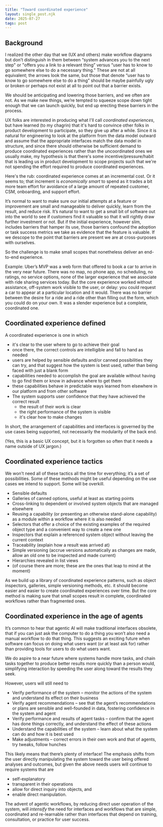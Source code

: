 ```yaml
---
title: "Toward coordinated experience"
layout: single_post.njk
date: 2025-07-27
tags: post
---
```


## Background

I realized the other day that we (UX and others) make workflow diagrams but don’t distinguish in them between “system advances you to the next step" or "offers you a link to a relevant thing” versus “user has to know to go somewhere else to do a necessary thing.” These are not at all equivalent; the arrows look the same, but those that denote “user has to know to go somewhere else to do a thing” should be maybe painfully ugly or broken or perhaps not exist at all to point out that a barrier exists.  
  
We should be anticipating and lowering those barriers, and we often are not. As we make new things, we’re tempted to squeeze scope down tight enough that we can launch quickly, but end up erecting these barriers in the process.

UX folks are interested in producing what I'll call _coordinated experiences_, but have learned (to my chagrin) that it's hard to convince other folks in product development to participate, so they give up after a while. Since it is natural for engineering to look at the platform from the data model outward and assume that the appropriate interfaces match the data model in structure, and since there should otherwise be sufficient demand to produce coordinated experiences rather than the uncoordinated ones we usually make, my hypothesis is that there's some incentive/pressure/habit that is leading us in product development to scope projects such that we're not spending the effort required to produce coordinated experiences.

Here's the rub: coordinated experience comes at an incremental cost. Or it seems to; that increment is _economically smart_ to spend as it trades a bit more team effort for avoidance of a large amount of repeated customer, CSM, onboarding, and support effort.

It’s normal to want to make sure our initial attempts at a feature or improvement are small and manageable to deliver quickly, learn from the result, and reduce risk. It’s natural to want to get a small bit of software out into the world to see if customers find it valuable so that it will rightly draw further investment or not. But if the initial experience, however slim, includes barriers that hamper its use, those barriers confound the adoption or task success metrics we take as evidence that the feature is valuable. If we descope to the point that barriers are present we are at cross-purposes with ourselves.

So the challenge is to make small scopes that nonetheless deliver an end-to-end experience.

Example: Uber’s MVP was a web form that offered to book a car to arrive in the very near future. There was no map, no phone app, no scheduling, no ratings, no service options, none of the larger experience that we associate with ride sharing services today. But the core experience worked without assistance, off-system work visible to the user, or delay: you could request a car to appear at a particular location and it would. There was no barrier between the desire for a ride and a ride other than filling out the form, which you could do on your own. It was a slender experience but a complete, coordinated one.

## Coordinated experience defined

A coordinated experience is one in which
- it's clear to the user where to go to achieve their goal
- once there, the correct controls are intelligible and fall to hand as needed
- users are helped by sensible defaults and/or canned possibilities they can try, and that suggest how the system is best used, rather than being faced with just a blank form
- capabilities needed to accomplish the goal are available without having to go find them or know in advance where to get them
- these capabilities behave in predictable ways learned from elsewhere in our platform and from other software
- The system supports user confidence that they have achieved the correct result
    - the result of their work is clear
    - the right performance of the system is visible
    - it's clear how to make changes

In short, the arrangement of capabilities and interfaces is governed by the use cases being supported, not necessarily the modularity of the back end.

(Yes, this is a basic UX concept, but it is forgotten so often that it needs a name outside of UX jargon.)

## Coordinated experience tactics

We won’t need all of these tactics all the time for everything; it’s a set of possibilities. Some of these methods might be useful depending on the use cases we intend to support. Some will be overkill.
- Sensible defaults
- Galleries of canned options, useful at least as starting points
- Cross-linking to dependent or involved system objects that are managed elsewhere
- Reusing a capability (or presenting an otherwise stand-alone capability) as a module within a workflow where it is also needed
- Selectors that offer a choice of the existing examples of the required object type and a convenient way to create a new one
- Inspectors that explain a referenced system object without leaving the current context
- Traceability (explain how a result was arrived at)
- Simple versioning (accrue versions automatically as changes are made, allow an old one to be inspected and made current)
- Hierarchies revealed in list views
- (of course there are more; these are the ones that leap to mind at the moment)

As we build up a library of coordinated experience patterns, such as object inspectors, galleries, simple versioning methods, etc. it should become easier and easier to create coordinated experiences over time. But the core method is making sure that small scopes result in complete, coordinated workflows rather than fragmented ones.

## Coordinated experience in the age of agents

It’s common to hear that agentic AI will make traditional interfaces obsolete, that if you can just ask the computer to do a thing you won’t also need a manual workflow to do that thing. This suggests an exciting future when software can focus on doing what users want (or at least ask for) rather than providing tools for users to do what users want.

We do aspire to a near future where systems handle more tasks, and chain tasks together to produce better results more quickly than a person would, simplifying interaction by speeding the user along toward the results they seek.

However, users will still need to
- Verify performance of the system – monitor the actions of the system and understand its effect on their business
- Verify agent recommendations – see that the agent’s recommendations or plans are sensible and well-founded in data, fostering confidence in the system and agent
- Verify performance and results of agent tasks – confirm that the agent has done things correctly, and understand the effect of these actions
- Understand the capabilities of the system – learn about what the system can do and how it is best used
- Make adjustments – correct errors in their own work and that of agents, try tweaks, follow hunches

This likely means that there’s plenty of interface! The emphasis shifts from the user directly manipulating the system toward the user being offered analyses and outcomes, but given the above needs users will continue to require systems that are 

- self-explanatory
- transparent in their operations
- allow for direct inquiry into objects, and
- enable direct manipulation.

The advent of agentic workflows, by reducing direct user operation of the system, will _intensify_ the need for interfaces and workflows that are simple, coordinated and re-learnable rather than interfaces that depend on training, consultation, or practice for user success.
